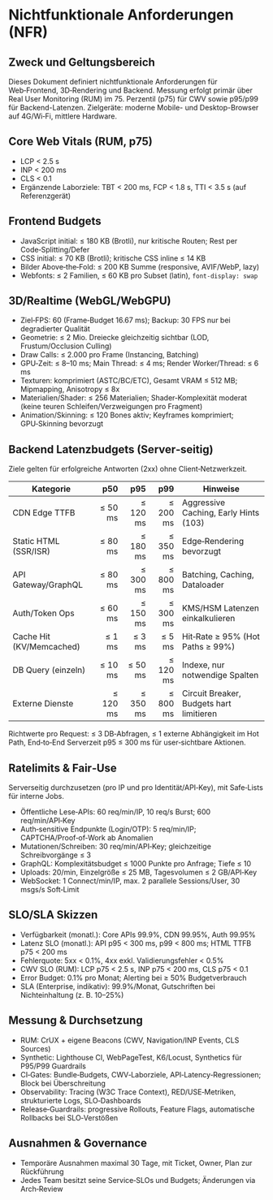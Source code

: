 # Nichtfunktionale Anforderungen (NFR)

## Zweck und Geltungsbereich
Dieses Dokument definiert nichtfunktionale Anforderungen für Web‑Frontend, 3D‑Rendering und Backend. Messung erfolgt primär über Real User Monitoring (RUM) im 75. Perzentil (p75) für CWV sowie p95/p99 für Backend-Latenzen. Zielgeräte: moderne Mobile- und Desktop-Browser auf 4G/Wi‑Fi, mittlere Hardware.

## Core Web Vitals (RUM, p75)
- LCP < 2.5 s
- INP < 200 ms
- CLS < 0.1
- Ergänzende Laborziele: TBT < 200 ms, FCP < 1.8 s, TTI < 3.5 s (auf Referenzgerät)

## Frontend Budgets
- JavaScript initial: ≤ 180 KB (Brotli), nur kritische Routen; Rest per Code‑Splitting/Defer
- CSS initial: ≤ 70 KB (Brotli); kritische CSS inline ≤ 14 KB
- Bilder Above‑the‑Fold: ≤ 200 KB Summe (responsive, AVIF/WebP, lazy)
- Webfonts: ≤ 2 Familien, ≤ 60 KB pro Subset (latin), `font-display: swap`

## 3D/Realtime (WebGL/WebGPU)
- Ziel‑FPS: 60 (Frame‑Budget 16.67 ms); Backup: 30 FPS nur bei degradierter Qualität
- Geometrie: ≤ 2 Mio. Dreiecke gleichzeitig sichtbar (LOD, Frustum/Occlusion Culling)
- Draw Calls: ≤ 2.000 pro Frame (Instancing, Batching)
- GPU‑Zeit: ≤ 8–10 ms; Main Thread: ≤ 4 ms; Render Worker/Thread: ≤ 6 ms
- Texturen: komprimiert (ASTC/BC/ETC), Gesamt VRAM ≤ 512 MB; Mipmapping, Anisotropy ≤ 8x
- Materialien/Shader: ≤ 256 Materialien; Shader‑Komplexität moderat (keine teuren Schleifen/Verzweigungen pro Fragment)
- Animation/Skinning: ≤ 120 Bones aktiv; Keyframes komprimiert; GPU‑Skinning bevorzugt

## Backend Latenzbudgets (Server‑seitig)
Ziele gelten für erfolgreiche Antworten (2xx) ohne Client‑Netzwerkzeit.

| Kategorie | p50 | p95 | p99 | Hinweise |
|---|---:|---:|---:|---|
| CDN Edge TTFB | ≤ 50 ms | ≤ 120 ms | ≤ 200 ms | Aggressive Caching, Early Hints (103) |
| Static HTML (SSR/ISR) | ≤ 80 ms | ≤ 180 ms | ≤ 350 ms | Edge‑Rendering bevorzugt |
| API Gateway/GraphQL | ≤ 80 ms | ≤ 300 ms | ≤ 800 ms | Batching, Caching, Dataloader |
| Auth/Token Ops | ≤ 60 ms | ≤ 150 ms | ≤ 300 ms | KMS/HSM Latenzen einkalkulieren |
| Cache Hit (KV/Memcached) | ≤ 1 ms | ≤ 3 ms | ≤ 5 ms | Hit‑Rate ≥ 95% (Hot Paths ≥ 99%) |
| DB Query (einzeln) | ≤ 10 ms | ≤ 50 ms | ≤ 120 ms | Indexe, nur notwendige Spalten |
| Externe Dienste | ≤ 120 ms | ≤ 350 ms | ≤ 800 ms | Circuit Breaker, Budgets hart limitieren |

Richtwerte pro Request: ≤ 3 DB‑Abfragen, ≤ 1 externe Abhängigkeit im Hot Path, End‑to‑End Serverzeit p95 ≤ 300 ms für user‑sichtbare Aktionen.

## Ratelimits & Fair‑Use
Serverseitig durchzusetzen (pro IP und pro Identität/API‑Key), mit Safe‑Lists für interne Jobs.

- Öffentliche Lese‑APIs: 60 req/min/IP, 10 req/s Burst; 600 req/min/API‑Key
- Auth‑sensitive Endpunkte (Login/OTP): 5 req/min/IP; CAPTCHA/Proof‑of‑Work ab Anomalien
- Mutationen/Schreiben: 30 req/min/API‑Key; gleichzeitige Schreibvorgänge ≤ 3
- GraphQL: Komplexitätsbudget ≤ 1000 Punkte pro Anfrage; Tiefe ≤ 10
- Uploads: 20/min, Einzelgröße ≤ 25 MB, Tagesvolumen ≤ 2 GB/API‑Key
- WebSocket: 1 Connect/min/IP, max. 2 parallele Sessions/User, 30 msgs/s Soft‑Limit

## SLO/SLA Skizzen
- Verfügbarkeit (monatl.): Core APIs 99.9%, CDN 99.95%, Auth 99.95%
- Latenz SLO (monatl.): API p95 < 300 ms, p99 < 800 ms; HTML TTFB p75 < 200 ms
- Fehlerquote: 5xx < 0.1%, 4xx exkl. Validierungsfehler < 0.5%
- CWV SLO (RUM): LCP p75 < 2.5 s, INP p75 < 200 ms, CLS p75 < 0.1
- Error Budget: 0.1% pro Monat; Alerting bei ≥ 50% Budgetverbrauch
- SLA (Enterprise, indikativ): 99.9%/Monat, Gutschriften bei Nichteinhaltung (z. B. 10–25%)

## Messung & Durchsetzung
- RUM: CrUX + eigene Beacons (CWV, Navigation/INP Events, CLS Sources)
- Synthetic: Lighthouse CI, WebPageTest, K6/Locust, Synthetics für P95/P99 Guardrails
- CI‑Gates: Bundle‑Budgets, CWV‑Laborziele, API‑Latency‑Regressionen; Block bei Überschreitung
- Observability: Tracing (W3C Trace Context), RED/USE‑Metriken, strukturierte Logs, SLO‑Dashboards
- Release‑Guardrails: progressive Rollouts, Feature Flags, automatische Rollbacks bei SLO‑Verstößen

## Ausnahmen & Governance
- Temporäre Ausnahmen maximal 30 Tage, mit Ticket, Owner, Plan zur Rückführung
- Jedes Team besitzt seine Service‑SLOs und Budgets; Änderungen via Arch‑Review